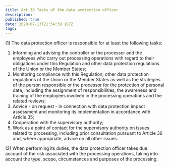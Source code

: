 ```yaml
---
title: Art 39 Tasks of the data protection officer 
description: 
published: true
date: 2020-07-13T21:54:39.187Z
tags: 
---
```


(1) The data protection officer is responsible for at least the following tasks:
1. Informing and advising the controller or the processor and the employees who carry out processing operations with regard to their obligations under this Regulation and other data protection regulations of the Union or the Member States;
2. Monitoring compliance with this Regulation, other data protection regulations of the Union or the Member States as well as the strategies of the person responsible or the processor for the protection of personal data, including the assignment of responsibilities, the awareness and training of the employees involved in the processing operations and the related reviews;
3. Advice - on request - in connection with data protection impact assessment and monitoring its implementation in accordance with Article 35;
4. Cooperation with the supervisory authority;
5. Work as a point of contact for the supervisory authority on issues related to processing, including prior consultation pursuant to Article 36 and, where appropriate, advice on all other issues.

(2) When performing its duties, the data protection officer takes due account of the risk associated with the processing operations, taking into account the type, scope, circumstances and purposes of the processing.